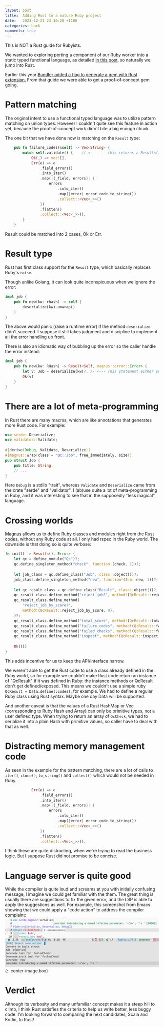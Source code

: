 ```yaml
---
layout: post
title:  Adding Rust to a mature Ruby project
date:   2023-12-21 23:10:28 +1100
categories: hack
comments: true
---
```


This is NOT a Rust guide for Rubyists.

We wanted to exploring porting a component of our Ruby worker into a static typed functional language, as detailed [in this post](/posts/ruby-static-typed-extension.html), so naturally we jump into Rust.

Earlier this year [Bundler added a flag to generate a gem with Rust extension.](https://bundler.io/blog/2023/01/31/rust-gem-skeleton.html) From that guide we were able to get a proof-of-concept gem going.

# Pattern matching

The original intent to use a functional typed language was to utilize pattern matching on union types. However I couldn't quite see this feature in action yet, because the proof-of-concept work didn't bite a big enough chunk.

The one bit that we have done now is matching on the `Result` type:

```rust
    pub fn failure_codes(&self) -> Vec<String> {
        match self.validate() {    // <------- this returns a Result<(), ValidationErrors>
            Ok(_) => vec![],
            Err(e) => e
                .field_errors()
                .into_iter()
                .map(|(_field, errors)| {
                    errors
                        .into_iter()
                        .map(|error| error.code.to_string())
                        .collect::<Vec<_>>()
                })
                .flatten()
                .collect::<Vec<_>>(),
        }
    }
```
Result could be matched into 2 cases, Ok or Err.

# Result type

Rust has first class support for the `Result` type, which basically replaces Ruby's `raise`. 

Though unlike Golang, it can look quite inconspicuous when we ignore the error:
```rust
impl job {
    pub fn new(kw: rhash) -> self {
        deserialize(kw).unwrap()
    }
}
```
The above would panic (raise a runtime error) if the method `deserialize` didn't succeed.
I suppose it still takes judgment and discipline to implement all the error handling up front.

There is also an idiomatic way of bubbling up the error so the caller handle the error instead: 
```rust
impl job {
    pub fn new(kw: RHash) -> Result<Self, magnus::error::Error> {
        let v: Job = deserialize(kw)?; // <--- This statement either succeeds and assigns to "v", or fails and returns an Err to the caller of "new"
        Ok(v)
    }
}
```

# There are a lot of meta-programming

In Rust there are many macros, which are like annotations that generates more Rust code. For example:

```rust
use serde::Deserialize;
use validator::Validate;

#[derive(Debug, Validate, Deserialize)]
#[magnus::wrap(class = "Qc::Job", free_immediately, size)]
pub struct Job {
    pub title: String,
    // ...
}
```

Here `Debug` is a stdlib "trait", whereas `Validate` and `Deserialize` came from the crate "serde" and "validator". I (ab)use quite a lot of meta-programming in Ruby, and it was interesting to see that in the supposedly "less magical" language.

# Crossing worlds

[Magnus](https://github.com/matsadler/magnus) allows us to define Ruby classes and modules right from the Rust codes, without any Ruby code at all. 
I only had rspec in the Ruby world.
The downside is that doing so is quite verbose:
```rust
fn init() -> Result<(), Error> {
    let qc = define_module("Qc")?;
    qc.define_singleton_method("check", function!(check, 1))?;

    let job_class = qc.define_class("Job", class::object())?;
    job_class.define_singleton_method("new", function!(Job::new, 1))?;

    let qc_result_class = qc.define_class("Result", class::object())?;
    qc_result_class.define_method("reject_job?", method!(QcResult::reject_job, 0))?;
    qc_result_class.define_method(
        "reject_job_by_score?",
        method!(QcResult::reject_job_by_score, 0),
    )?;
    qc_result_class.define_method("total_score", method!(QcResult::total_score, 0))?;
    qc_result_class.define_method("failure_codes", method!(QcResult::failure_codes, 0))?;
    qc_result_class.define_method("failed_checks", method!(QcResult::failed_checks_hash, 0))?;
    qc_result_class.define_method("inspect", method!(QcResult::inspect, 0))?;

    Ok(())
}
```
This adds incentive for us to keep the API/interface narrow.

We weren't able to get the Rust code to use a class already defined in the Ruby world, so for example we couldn't make Rust code return an instance of "QcResult" if it was defined in Ruby: the instance methods or QcResult don't get defined/exposed. 
This means we couldn't use a simple ruby `QcResult = Data.define(:codes)`, for example.
We had to define a regular Ruby class using Rust syntax. Maybe one day Data will be supported.

And another caveat is that the values of a Rust HashMap or Vec (corresponding to Ruby Hash and Array) can only be primitive types, not a user defined type.
When trying to return an array of `QcCheck`, we had to serialize it into a plain Hash with primitive values, so caller have to deal with that as well.

# Distracting memory management code
As seen in the example for the pattern matching, there are a lot of calls to `iter()`, `clone()`, `to_string()` and `collect()` which would not be needed in Ruby. 

```rust
            Err(e) => e
                .field_errors()
                .into_iter()
                .map(|(_field, errors)| {
                    errors
                        .into_iter()
                        .map(|error| error.code.to_string())
                        .collect::<Vec<_>>()
                })
                .flatten()
                .collect::<Vec<_>>(),
```

I think these are quite distracting, when we're trying to read the business logic. But I suppose Rust did not promise to be concise.

# Language server is quite good

While the compiler is quite loud and screams at you with initially confusing message, I imagine we could get familiar with the them.
The great thing is usually there are suggestions to fix the given error, and the LSP is able to apply the suggestions as well. 
For example, this screenshot from Emacs showing that we could apply a "code action" to address the compiler complaint: 
![rust LSP action screenshot](/images/rust-code-action.png){: .center-image.box}
 
# Verdict
Although its verbosity and many unfamiliar concept makes it a steep hill to climb, I think Rust satisfies the criteria to help us write better, less buggy code. 
I'm looking forward to comparing the next candidates, Scala and Kotlin, to Rust!
